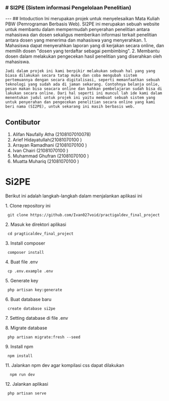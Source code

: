<h3># SI2PE (Sistem informasi Pengelolaan Penelitian) </h3>
---
## Intoduction
Ini merupakan projek untuk menyelesaikan Mata Kuliah PBW (Pemrograman Berbasis Web). SI2PE ini merupakan sebuah website untuk membantu dalam mempermudah penyerahan penelitian antara mahasiswa dan dosen sekaligus memberikan informasi terkait penelitian antara dosen yang menerima dan mahasiswa yang menyerahkan.
1. Mahasiswa dapat menyerahkan laporan yang di kerjakan secara online, dan memilih dosen "dosen yang terdaftar sebagai pembimbing".
2. Membantu dosen dalam melakukan pengecekan hasil penelitian yang diserahkan oleh mahasiswa.

    Jadi dalam projek ini kami berpikir melakukan sebuah hal yang yang biasa dilakukan secara tatap muka dan coba mengubah sistem pertemuannya dengan secara digitalisasi, seperti memanfaatkan sebuah teknologi yang sudah ada di jaman sekarang. Contohnya belanja onlie, pesan makan bisa seacara online dan bahkan pembelajaran sudah bisa di lakukan secara online. Dari hal seperti ini muncul lah ide kami dalam menentukan judul untuk projek ini yaitu membuat sebuah sistem yang untuk penyerahan dan pengecekan penelitian secara online yang kami beri nama (SI2PE), untuk sekarang ini masih berbasis web.
  
## Contibutor
1. Alifan Naufally Atha (2108107010078)
2. Arief Hidayatullah(21081070100 )
3. Arrayan Ramadhani (21081070100 )
4. Ivan Chairi (21081070100 )
5. Muhammad Ghufran (21081070100 )
6. Muatta Muhariq (21081070100 )

# Si2PE


<p> Berikut ini adalah langkah-langkah dalam menjalankan aplikasi ini </p>

<p> 1. Clone repository ini </p>
<pre><code> git clone https://github.com/Ivan027void/practigaldev_final_project </pre></code>

<p> 2. Masuk ke direktori aplikasi </p>
<pre><code> cd pragticaldev_final_project </pre></code>

<p> 3. Install composer </p>
<pre><code> composer install </pre></code>

<p> 4. Buat file .env </p>
<pre><code> cp .env.example .env </pre></code>

<p> 5. Generate key </p>
<pre><code> php artisan key:generate </pre></code>

<p> 6. Buat database baru </p>
<pre><code> create database si2pe </pre></code>

<p> 7. Setting database di file .env </p>
<!-- samakan nama databese anda dengan nama database di file env -->

<p> 8. Migrate database </p>
<pre><code> php artisan migrate:fresh --seed </pre></code>

<p> 9. Install npm </p>
<pre><code> npm install </pre></code>

<p> 11. Jalankan npm dev agar kompilasi css dapat dilakukan </p>
<pre><code>  npm run dev  </pre></code>

<p> 12. Jalankan aplikasi </p>
<pre><code> php artisan serve </pre></code>
